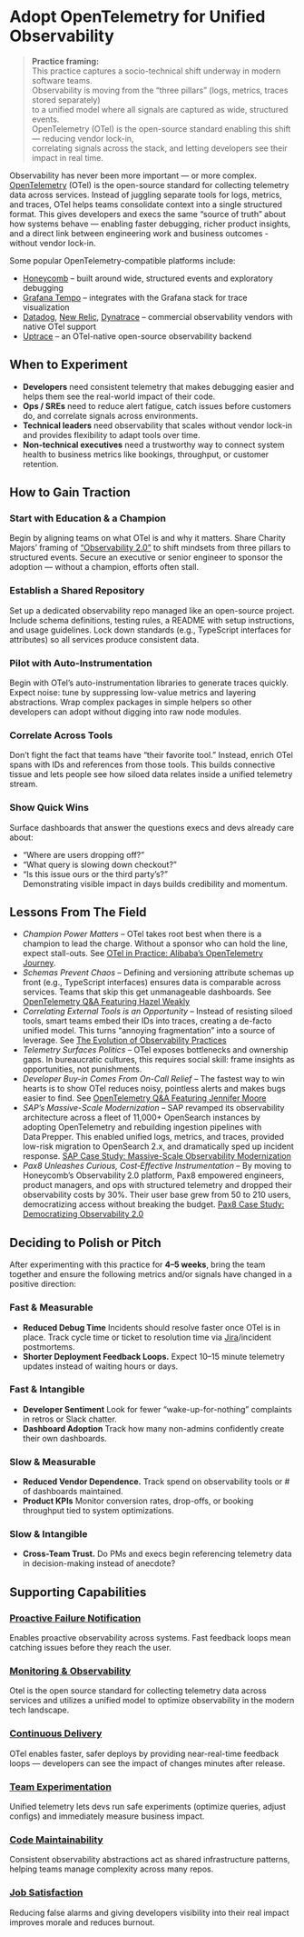 # Adopt OpenTelemetry for Unified Observability

> **Practice framing:**  
> This practice captures a socio-technical shift underway in modern software teams.  
> Observability is moving from the “three pillars” (logs, metrics, traces stored separately)  
> to a unified model where all signals are captured as wide, structured events.  
> OpenTelemetry (OTel) is the open-source standard enabling this shift — reducing vendor lock-in,  
> correlating signals across the stack, and letting developers see their impact in real time.


Observability has never been more important — or more complex. [OpenTelemetry](https://opentelemetry.io/) (OTel) is the open-source standard for collecting telemetry data across services. Instead of juggling separate tools for logs, metrics, and traces, OTel helps teams consolidate context into a single structured format. This gives developers and execs the same “source of truth” about how systems behave — enabling faster debugging, richer product insights, and a direct link between engineering work and business outcomes - without vendor lock-in.

Some popular OpenTelemetry-compatible platforms include:  
- [Honeycomb](https://www.honeycomb.io/) – built around wide, structured events and exploratory debugging  
- [Grafana Tempo](https://grafana.com/oss/tempo/) – integrates with the Grafana stack for trace visualization  
- [Datadog](https://www.datadoghq.com/), [New Relic](https://newrelic.com/), [Dynatrace](https://www.dynatrace.com/) – commercial observability vendors with native OTel support  
- [Uptrace](https://uptrace.dev/) – an OTel-native open-source observability backend  

## When to Experiment

- **Developers** need consistent telemetry that makes debugging easier and helps them see the real-world impact of their code.
- **Ops / SREs** need to reduce alert fatigue, catch issues before customers do, and correlate signals across environments.  
- **Technical leaders** need observability that scales without vendor lock-in and provides flexibility to adapt tools over time.  
- **Non-technical executives** need a trustworthy way to connect system health to business metrics like bookings, throughput, or customer retention.  

## How to Gain Traction

### Start with Education & a Champion
Begin by aligning teams on what OTel is and why it matters. Share Charity Majors’ framing of  [“Observability 2.0”](/resources/tech/otel/observability-2-0-honeycomb.md) to shift mindsets from three pillars to structured events. Secure an executive or senior engineer to sponsor the adoption — without a champion, efforts often stall.  

### Establish a Shared Repository
Set up a dedicated observability repo managed like an open-source project. Include schema definitions, testing rules, a README with setup instructions, and usage guidelines. Lock down standards (e.g., TypeScript interfaces for attributes) so all services produce consistent data.

### Pilot with Auto-Instrumentation
Begin with OTel’s auto-instrumentation libraries to generate traces quickly. Expect noise: tune by suppressing low-value metrics and layering abstractions. Wrap complex packages in simple helpers so other developers can adopt without digging into raw node modules.

### Correlate Across Tools
Don’t fight the fact that teams have “their favorite tool.” Instead, enrich OTel spans with IDs and references from those tools. This builds connective tissue and lets people see how siloed data relates inside a unified telemetry stream.

### Show Quick Wins
Surface dashboards that answer the questions execs and devs already care about:  
- “Where are users dropping off?”  
- “What query is slowing down checkout?”  
- “Is this issue ours or the third party’s?”  
Demonstrating visible impact in days builds credibility and momentum.

## Lessons From The Field
- _Champion Power Matters_ – OTel takes root best when there is a champion to lead the charge. Without a sponsor who can hold the line, expect stall-outs. See [OTel in Practice: Alibaba’s OpenTelemetry Journey](/resources/tech/otel/alibaba-opentelemetry-journey.md).
- _Schemas Prevent Chaos_ – Defining and versioning attribute schemas up front (e.g., TypeScript interfaces) ensures data is comparable across services. Teams that skip this get unmanageable dashboards. See [OpenTelemetry Q&A Featuring Hazel Weakly](/resources/tech/otel/opentelemetry-qa-hazel-weakly.md)
- _Correlating External Tools is an Opportunity_ – Instead of resisting siloed tools, smart teams embed their IDs into traces, creating a de-facto unified model. This turns “annoying fragmentation” into a source of leverage. See [The Evolution of Observability Practices](/resources/tech/otel/evolution-of-observability-practices.md)  
- _Telemetry Surfaces Politics_ – OTel exposes bottlenecks and ownership gaps. In bureaucratic
cultures, this requires social skill: frame insights as opportunities, not punishments.
- _Developer Buy-in Comes From On-Call Relief_ – The fastest way to win hearts is to show OTel reduces noisy, pointless alerts and makes bugs easier to find. See [OpenTelemetry Q&A Featuring Jennifer Moore](/resources/tech/otel/opentelemetry-qa-jennifer-moore.md)
- _SAP’s Massive-Scale Modernization_ – SAP revamped its observability architecture across a fleet of 11,000+ OpenSearch instances by adopting OpenTelemetry and rebuilding ingestion pipelines with Data Prepper. This enabled unified logs, metrics, and traces, provided low-risk migration to OpenSearch 2.x, and dramatically sped up incident response. [SAP Case Study: Massive-Scale Observability Modernization](/resources/tech/otel/sap-opentelemetry-case-study.md)
- _Pax8 Unleashes Curious, Cost‑Effective Instrumentation_ – By moving to Honeycomb’s Observability 2.0 platform, Pax8 empowered engineers, product managers, and ops with structured telemetry and dropped their observability costs by 30%. Their user base grew from 50 to 210 users, democratizing access without breaking the budget. [Pax8 Case Study: Democratizing Observability 2.0](/resources/tech/otel/pax8-observability-2-0-case-study.md)


## Deciding to Polish or Pitch

After experimenting with this practice for **4–5 weeks**, bring the team together and ensure the following metrics and/or signals have changed in a positive direction:

### Fast & Measurable
- **Reduced Debug Time** Incidents should resolve faster once OTel is in place. Track cycle time or ticket to resolution time via [Jira](https://atlassian.com/software/jira)/incident postmortems.
- **Shorter Deployment Feedback Loops.** Expect 10–15 minute telemetry updates instead of waiting hours or days.  

### Fast & Intangible
- **Developer Sentiment** Look for fewer “wake-up-for-nothing” complaints in retros or Slack chatter.  
- **Dashboard Adoption** Track how many non-admins confidently create their own dashboards.  

### Slow & Measurable
- **Reduced Vendor Dependence.** Track spend on observability tools or # of dashboards maintained.  
- **Product KPIs** Monitor conversion rates, drop-offs, or booking throughput tied to system optimizations.  

### Slow & Intangible
- **Cross-Team Trust.** Do PMs and execs begin referencing telemetry data in decision-making instead of anecdote?  

## Supporting Capabilities
### [Proactive Failure Notification](/capabilities/proactive-failure-notification.md)
Enables proactive observability across systems. Fast feedback loops mean catching issues before they reach the user.

### [Monitoring & Observability](/capabilities/monitoring-and-observability.md)
Otel is the open source standard for collecting telemetry data across services and utilizes a unified model to optimize observability in the modern tech landscape.

### [Continuous Delivery](/capabilities/continuous-delivery.md)
OTel enables faster, safer deploys by providing near-real-time feedback loops — developers can see the impact of changes minutes after release.

### [Team Experimentation](/capabilities/team-experimentation.md)
Unified telemetry lets devs run safe experiments (optimize queries, adjust configs) and immediately measure business impact.

### [Code Maintainability](/capabilities/code-maintainability.md)
Consistent observability abstractions act as shared infrastructure patterns, helping teams manage complexity across many repos.

### [Job Satisfaction](/capabilities/job-satisfaction.md)
Reducing false alarms and giving developers visibility into their real impact improves morale and reduces burnout.




